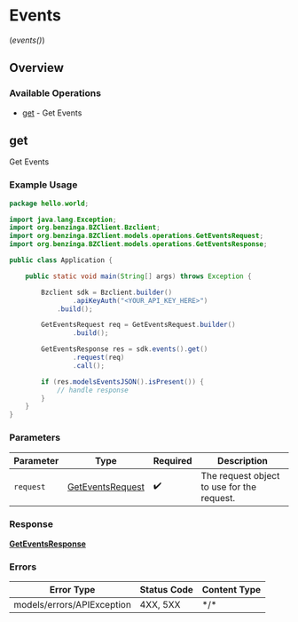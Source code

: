 # Events
(*events()*)

## Overview

### Available Operations

* [get](#get) - Get Events

## get

Get Events

### Example Usage

```java
package hello.world;

import java.lang.Exception;
import org.benzinga.BZClient.Bzclient;
import org.benzinga.BZClient.models.operations.GetEventsRequest;
import org.benzinga.BZClient.models.operations.GetEventsResponse;

public class Application {

    public static void main(String[] args) throws Exception {

        Bzclient sdk = Bzclient.builder()
                .apiKeyAuth("<YOUR_API_KEY_HERE>")
            .build();

        GetEventsRequest req = GetEventsRequest.builder()
                .build();

        GetEventsResponse res = sdk.events().get()
                .request(req)
                .call();

        if (res.modelsEventsJSON().isPresent()) {
            // handle response
        }
    }
}
```

### Parameters

| Parameter                                                       | Type                                                            | Required                                                        | Description                                                     |
| --------------------------------------------------------------- | --------------------------------------------------------------- | --------------------------------------------------------------- | --------------------------------------------------------------- |
| `request`                                                       | [GetEventsRequest](../../models/operations/GetEventsRequest.md) | :heavy_check_mark:                                              | The request object to use for the request.                      |

### Response

**[GetEventsResponse](../../models/operations/GetEventsResponse.md)**

### Errors

| Error Type                 | Status Code                | Content Type               |
| -------------------------- | -------------------------- | -------------------------- |
| models/errors/APIException | 4XX, 5XX                   | \*/\*                      |